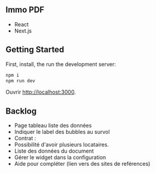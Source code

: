 ## Immo PDF

- React
- Next.js

## Getting Started

First, install, the run the development server:

```bash
npm i
npm run dev
```

Ouvrir [http://localhost:3000](http://localhost:3000).


## Backlog

- Page tableau liste des données
- Indiquer le label des bubbles au survol
- Contrat :
 - Possibilité d'avoir plusieurs locataires.
 - Liste des données du document
- Gérer le widget dans la configuration
- Aide pour compléter (lien vers des sites de reférences)
